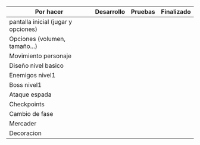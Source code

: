 | Por hacer | Desarrollo | Pruebas | Finalizado |
|---|---|---|---|
| pantalla inicial (jugar y opciones) |  |  |  |
| Opciones (volumen, tamaño...) |  |  |  |
| Movimiento personaje |  |  |  |
| Diseño nivel basico |  |  |  |
| Enemigos nivel1 |  |  |  |
| Boss nivel1 |  |  |  |
| Ataque espada |  |  |  |
| Checkpoints |  |  |  |
| Cambio de fase |  |  |  |
| Mercader |  |  |  |
| Decoracion |  |  |  |
